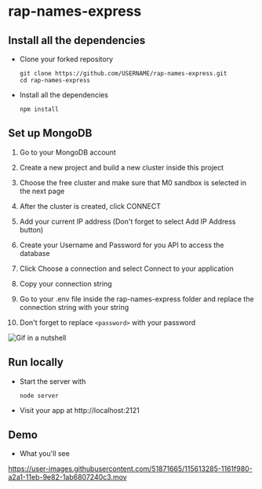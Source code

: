 # rap-names-express

## Install all the dependencies

- Clone your forked repository
    ```
    git clone https://github.com/USERNAME/rap-names-express.git
    cd rap-names-express
    ```
- Install all the dependencies
    ```
    npm install
    ```

## Set up MongoDB

1. Go to your MongoDB account

2. Create a new project and build a new cluster inside this project

3. Choose the free cluster and make sure that M0 sandbox is selected in the next page

4. After the cluster is created, click CONNECT

5. Add your current IP address (Don't forget to select Add IP Address button)

6. Create your Username and Password for you API to access the database

7. Click Choose a connection and select Connect to your application

8. Copy your connection string

9. Go to your .env file inside the rap-names-express folder and replace the connection string with your string

10. Don't forget to replace `<password>` with your password

![Gif in a nutshell](https://user-images.githubusercontent.com/51871665/115613175-f099a400-a2a0-11eb-8f75-b80db13d85df.gif)

## Run locally

- Start the server with 
    ```
    node server
    ```
- Visit your app at http://localhost:2121


## Demo

- What you'll see

https://user-images.githubusercontent.com/51871665/115613285-1161f980-a2a1-11eb-9e82-1ab6807240c3.mov


